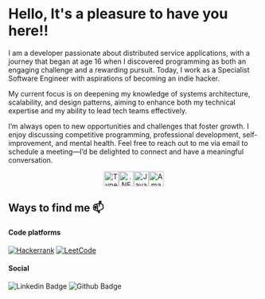 # Hello, It's a pleasure to have you here!!

I am a developer passionate about distributed service applications, with a journey that began at age 16 when I discovered programming as both an engaging challenge and a rewarding pursuit. Today, I work as a Specialist Software Engineer with aspirations of becoming an indie hacker.

My current focus is on deepening my knowledge of systems architecture, scalability, and design patterns, aiming to enhance both my technical expertise and my ability to lead tech teams effectively.

I’m always open to new opportunities and challenges that foster growth. I enjoy discussing competitive programming, professional development, self-improvement, and mental health. Feel free to reach out to me via email to schedule a meeting—I’d be delighted to connect and have a meaningful conversation.

<div align="center" style="display: flex; justify-content: center; align-items: center; flex-direction: row">
    <img align="center" alt="Typescript" height="30" width="30" src="https://cdn.jsdelivr.net/gh/devicons/devicon@latest/icons/typescript/typescript-original.svg" /> 
    <img align="center" alt=".NET" height="30" width="30" src="https://cdn.jsdelivr.net/gh/devicons/devicon@latest/icons/dotnetcore/dotnetcore-original.svg" />
    <img align="center" alt="Java" height="30" width="30" src="https://cdn.jsdelivr.net/gh/devicons/devicon@latest/icons/java/java-original.svg" /> 
    <img align="center" alt="Amazon Web Services" height="30" width="30" src="https://cdn.jsdelivr.net/gh/devicons/devicon@latest/icons/amazonwebservices/amazonwebservices-original-wordmark.svg" />
</div>

## Ways to find me 📫

#### Code platforms
<a href="https://www.hackerrank.com/profile/iagxferreira">![Hackerrank](https://img.shields.io/badge/-Hackerrank-2EC866?style=for-the-badge&logo=HackerRank&logoColor=white)</a>
<a href="https://leetcode.com/u/iagxferreira/">![LeetCode](https://img.shields.io/badge/LeetCode-000000?style=for-the-badge&logo=LeetCode&logoColor=#d16c06)</a>

#### Social
![Linkedin Badge](https://img.shields.io/badge/-LinkedIn-blue?style=flat-square&logo=Linkedin&logoColor=white&link=https://www.linkedin.com/in/iagxferreira/)
![Github Badge](https://img.shields.io/github/followers/iagxferreira?style=social)

